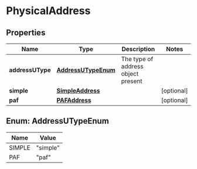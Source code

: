 
# PhysicalAddress

## Properties
Name | Type | Description | Notes
------------ | ------------- | ------------- | -------------
**addressUType** | [**AddressUTypeEnum**](#AddressUTypeEnum) | The type of address object present | 
**simple** | [**SimpleAddress**](SimpleAddress.md) |  |  [optional]
**paf** | [**PAFAddress**](PAFAddress.md) |  |  [optional]


<a name="AddressUTypeEnum"></a>
## Enum: AddressUTypeEnum
Name | Value
---- | -----
SIMPLE | &quot;simple&quot;
PAF | &quot;paf&quot;



